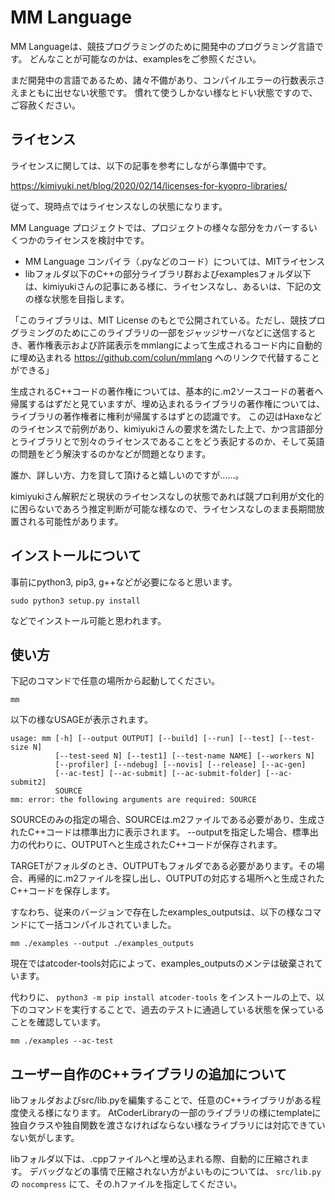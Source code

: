 MM Language
===========

MM Languageは、競技プログラミングのために開発中のプログラミング言語です。
どんなことが可能なのかは、examplesをご参照ください。

まだ開発中の言語であるため、諸々不備があり、コンパイルエラーの行数表示さえまともに出せない状態です。
慣れて使うしかない様なヒドい状態ですので、ご容赦ください。

ライセンス
----------

ライセンスに関しては、以下の記事を参考にしながら準備中です。

https://kimiyuki.net/blog/2020/02/14/licenses-for-kyopro-libraries/

従って、現時点ではライセンスなしの状態になります。

MM Language プロジェクトでは、プロジェクトの様々な部分をカバーするいくつかのライセンスを検討中です。

 * MM Language コンパイラ（.pyなどのコード）については、MITライセンス
 * libフォルダ以下のC++の部分ライブラリ群およびexamplesフォルダ以下は、kimiyukiさんの記事にある様に、ライセンスなし、あるいは、下記の文の様な状態を目指します。

「このライブラリは、MIT License のもとで公開されている。ただし、競技プログラミングのためにこのライブラリの一部をジャッジサーバなどに送信するとき、著作権表示および許諾表示をmmlangによって生成されるコード内に自動的に埋め込まれる https://github.com/colun/mmlang へのリンクで代替することができる」

生成されるC++コードの著作権については、基本的に.m2ソースコードの著者へ帰属するはずだと見ていますが、埋め込まれるライブラリの著作権については、ライブラリの著作権者に権利が帰属するはずとの認識です。
この辺はHaxeなどのライセンスで前例があり、kimiyukiさんの要求を満たした上で、かつ言語部分とライブラリとで別々のライセンスであることをどう表記するのか、そして英語の問題をどう解決するのかなどが問題となります。

誰か、詳しい方、力を貸して頂けると嬉しいのですが……。

kimiyukiさん解釈だと現状のライセンスなしの状態であれば競プロ利用が文化的に困らないであろう推定判断が可能な様なので、ライセンスなしのまま長期間放置される可能性があります。

インストールについて
--------------------

事前にpython3, pip3, g++などが必要になると思います。

    sudo python3 setup.py install

などでインストール可能と思われます。

使い方
------

下記のコマンドで任意の場所から起動してください。

    mm

以下の様なUSAGEが表示されます。

    usage: mm [-h] [--output OUTPUT] [--build] [--run] [--test] [--test-size N]
              [--test-seed N] [--test1] [--test-name NAME] [--workers N]
              [--profiler] [--ndebug] [--novis] [--release] [--ac-gen]
              [--ac-test] [--ac-submit] [--ac-submit-folder] [--ac-submit2]
              SOURCE
    mm: error: the following arguments are required: SOURCE

SOURCEのみの指定の場合、SOURCEは.m2ファイルである必要があり、生成されたC++コードは標準出力に表示されます。
--outputを指定した場合、標準出力の代わりに、OUTPUTへと生成されたC++コードが保存されます。

TARGETがフォルダのとき、OUTPUTもフォルダである必要があります。その場合、再帰的に.m2ファイルを探し出し、OUTPUTの対応する場所へと生成されたC++コードを保存します。

すなわち、従来のバージョンで存在したexamples_outputsは、以下の様なコマンドにて一括コンパイルされていました。

    mm ./examples --output ./examples_outputs

現在ではatcoder-tools対応によって、examples_outputsのメンテは破棄されています。

代わりに、 `python3 -m pip install atcoder-tools` をインストールの上で、以下のコマンドを実行することで、過去のテストに通過している状態を保っていることを確認しています。

    mm ./examples --ac-test

ユーザー自作のC++ライブラリの追加について
---------------------------

libフォルダおよびsrc/lib.pyを編集することで、任意のC++ライブラリがある程度使える様になります。
AtCoderLibraryの一部のライブラリの様にtemplateに独自クラスや独自関数を渡さなければならない様なライブラリには対応できていない気がします。

libフォルダ以下は、.cppファイルへと埋め込まれる際、自動的に圧縮されます。
デバッグなどの事情で圧縮されない方がよいものについては、 `src/lib.py` の `nocompress` にて、その.hファイルを指定してください。
